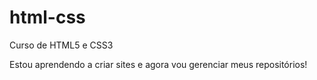 # html-css
 Curso de HTML5 e CSS3

 Estou aprendendo a criar sites e agora vou gerenciar meus repositórios!
 
